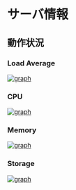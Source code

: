 # サーバ情報

## 動作状況

### Load Average

[![graph](https://mackerel.io/embed/public/embed/GXF8KGIib5fJLEojpJrNk62dqwZXcSIhSbYZPtxrW6cu7tKG4RHOXVLDccwMosP9.png?period=1d)](https://mackerel.io/orgs/guanikenob/hosts/34pyKRfQb4J/-/graphs/loadavg5#t=2018-02-03T12:34:58Z,2018-02-04T12:34:58Z)

### CPU

[![graph](https://mackerel.io/embed/public/embed/a7Hiu3xD7Jf0GEjieKErf2rXyPK2UvqqwiD4fffcsZ2IAQxljMSLR6X97MPw45lV.png?period=1d)](https://mackerel.io/orgs/guanikenob/hosts/34pyKRfQb4J/-/graphs/cpu#t=2018-02-03T12:34:58Z,2018-02-04T12:34:58Z)

### Memory

[![graph](https://mackerel.io/embed/public/embed/69iZXAZ7Xkh56ElBxULQA1S1vGQg57Qdphv1ftieEco8aKPqHnJmNWmJgJbq44sr.png?period=1d)](https://mackerel.io/orgs/guanikenob/hosts/34pyKRfQb4J/-/graphs/memory#t=2018-02-03T12:34:58Z,2018-02-04T12:34:58Z)

### Storage

[![graph](https://mackerel.io/embed/public/embed/QwZB5Z3RtrK5udyaftX9xLyIUTW6XJl7runbEnC9iduQP1OOoJt3CqfZXLn2ivIw.png?period=1d)](https://mackerel.io/orgs/guanikenob/hosts/34pyKRfQb4J/-/graphs/disk#t=2018-02-03T12:34:58Z,2018-02-04T12:34:58Z)
